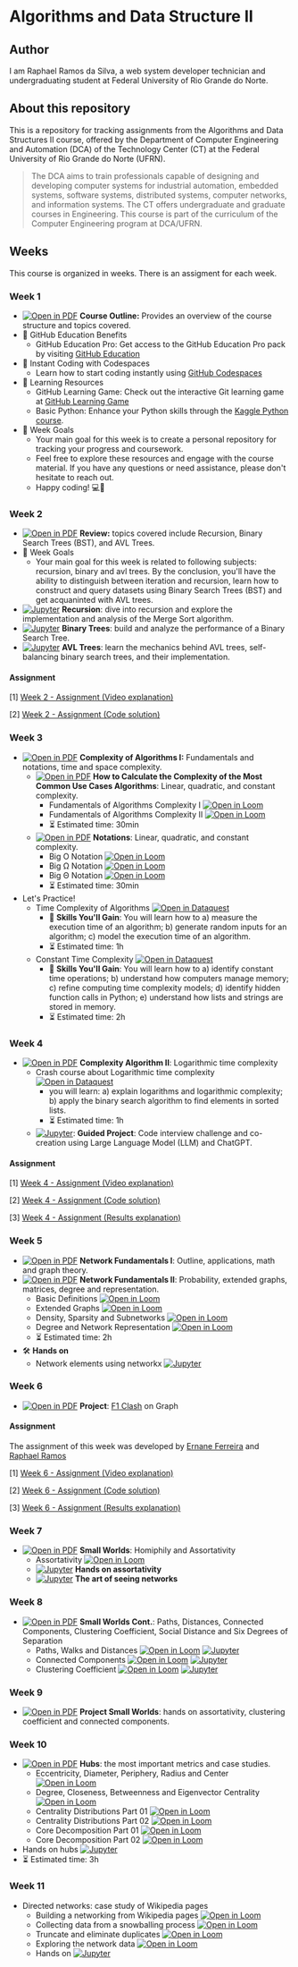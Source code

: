 # Algorithms and Data Structure II

## Author

I am Raphael Ramos da Silva, a web system developer technician and undergraduating student at Federal University of Rio Grande do Norte.

## About this repository

This is a repository for tracking assignments from the Algorithms and Data Structures II course, offered by the Department of Computer Engineering and Automation (DCA) of the Technology Center (CT) at the Federal University of Rio Grande do Norte (UFRN).

> The DCA aims to train professionals capable of designing and developing computer systems for industrial automation, embedded systems, software systems, distributed systems, computer networks, and information systems. The CT offers undergraduate and graduate courses in Engineering. This course is part of the curriculum of the Computer Engineering program at DCA/UFRN.

## Weeks

This course is organized in weeks. There is an assigment for each week.

### Week 1

- [![Open in PDF](https://img.shields.io/badge/-PDF-EC1C24?style=flat-square&logo=adobeacrobatreader)](https://github.com/ivanovitchm/datastructure/tree/main/lessons/week_01/Week_01.pdf) **Course Outline:** Provides an overview of the course structure and topics covered.
-  🎉 GitHub Education Benefits
    - GitHub Education Pro: Get access to the GitHub Education Pro pack by visiting [GitHub Education](https://education.github.com/pack)
- 🚀 Instant Coding with Codespaces
    - Learn how to start coding instantly using [GitHub Codespaces](https://learn.microsoft.com/pt-pt/training/student-hub/github-codespaces-for-students)
- 📖 Learning Resources 
    - GitHub Learning Game: Check out the interactive Git learning game at [GitHub Learning Game](https://learngitbranching.js.org/)
    - Basic Python: Enhance your Python skills through the [Kaggle Python course](https://www.kaggle.com/learn/python).
- 🎯 Week Goals 
    - Your main goal for this week is to create a personal repository for tracking your progress and coursework.
    - Feel free to explore these resources and engage with the course material. If you have any questions or need assistance, please don't hesitate to reach out.
    - Happy coding! 💻🚀

### Week 2

- [![Open in PDF](https://img.shields.io/badge/-PDF-EC1C24?style=flat-square&logo=adobeacrobatreader)](https://github.com/ivanovitchm/datastructure/tree/main/lessons/week_02/week_02.pdf) **Review:** topics covered include Recursion, Binary Search Trees (BST), and AVL Trees.
- 🎯 Week Goals 
    - Your main goal for this week is related to following subjects: recursion, binary and avl trees. By the conclusion, you'll have the ability to distinguish between iteration and recursion, learn how to construct and query datasets using Binary Search Trees (BST) and get acquaninted with AVL trees.
- [![Jupyter](https://img.shields.io/badge/-Notebook-191A1B?style=flat-square&logo=jupyter)](https://github.com/ivanovitchm/datastructure/tree/main/lessons/week_02/Recursion.ipynb) **Recursion**: dive into recursion and explore the implementation and analysis of the Merge Sort algorithm.
- [![Jupyter](https://img.shields.io/badge/-Notebook-191A1B?style=flat-square&logo=jupyter)](https://github.com/ivanovitchm/datastructure/tree/main/lessons/week_02/Binary_Trees.ipynb) **Binary Trees**: build and analyze the performance of a Binary Search Tree.
- [![Jupyter](https://img.shields.io/badge/-Notebook-191A1B?style=flat-square&logo=jupyter)](https://github.com/ivanovitchm/datastructure/tree/main/lessons/week_02/avl.ipynb) **AVL Trees**: learn the mechanics behind AVL trees, self-balancing binary search trees, and their implementation.

#### Assignment

[1] [Week 2 - Assignment (Video explanation)](https://drive.google.com/file/d/15egepXTmXVN1MoWfwJCxn4mJB1PiDeSu/view)

[2] [Week 2 - Assignment (Code solution)](https://github.com/raphaelramosds/aedii/tree/main/week-2)

### Week 3
- [![Open in PDF](https://img.shields.io/badge/-PDF-EC1C24?style=flat-square&logo=adobeacrobatreader)](https://github.com/ivanovitchm/datastructure/tree/main/lessons/week_03/Complexity_of_Algorithms_Part_I.pdf) **Complexity of Algorithms I:** Fundamentals and notations, time and space complexity.
    - [![Open in PDF](https://img.shields.io/badge/-PDF-EC1C24?style=flat-square&logo=adobeacrobatreader)](https://github.com/ivanovitchm/datastructure/blob/main/lessons/week_03/Exercise_Complexity_of_Algorithms_Part_I.pdf)  **How to Calculate the Complexity of the Most Common Use Cases Algorithms**: Linear, quadratic, and constant complexity.
        - Fundamentals of Algorithms Complexity I [![Open in Loom](https://img.shields.io/badge/-Video-83DA77?style=flat-square&logo=loom)](https://www.loom.com/share/7e98eecbee0e48c1b94df1a3d1d16272)
        - Fundamentals of Algorithms Complexity II [![Open in Loom](https://img.shields.io/badge/-Video-83DA77?style=flat-square&logo=loom)](https://www.loom.com/share/ff26959483f340a38a6083e20979b0b3)
        - :hourglass_flowing_sand: Estimated time: 30min
    - [![Open in PDF](https://img.shields.io/badge/-PDF-EC1C24?style=flat-square&logo=adobeacrobatreader)](https://github.com/ivanovitchm/datastructure/blob/main/lessons/week_03/Notations.pdf)  **Notations**: Linear, quadratic, and constant complexity.
        - Big O Notation [![Open in Loom](https://img.shields.io/badge/-Video-83DA77?style=flat-square&logo=loom)](https://www.loom.com/share/1e67c2e7b8d349c6923d341d182e28bb)
        - Big <span>&Omega;</span> Notation [![Open in Loom](https://img.shields.io/badge/-Video-83DA77?style=flat-square&logo=loom)](https://www.loom.com/share/84067923809c45cf9979fa50d4efd5f4)
        - Big <span>&Theta;</span> Notation [![Open in Loom](https://img.shields.io/badge/-Video-83DA77?style=flat-square&logo=loom)](https://www.loom.com/share/76f5017a6b944fedb2cd395b45071f1c)
        - :hourglass_flowing_sand: Estimated time: 30min
- Let's Practice!
    - Time Complexity of Algorithms [![Open in Dataquest](https://img.shields.io/badge/link-dataquest-green)](https://app.dataquest.io/c/86/m/476)
        - :facepunch: **Skills You'll Gain**: You will learn how to a) measure the execution time of an algorithm; b) generate random inputs for an algorithm; c) model the execution time of an algorithm.
        - :hourglass_flowing_sand: Estimated time: 1h
    - Constant Time Complexity [![Open in Dataquest](https://img.shields.io/badge/link-dataquest-green)](https://app.dataquest.io/c/86/m/477)
        - :facepunch: **Skills You'll Gain**: You will learn how to a) identify constant time operations; b) understand how computers manage memory; c) refine computing time complexity models; d) identify hidden function calls in Python; e) understand how lists and strings are stored in memory.
        - :hourglass_flowing_sand: Estimated time: 2h

### Week 4
- [![Open in PDF](https://img.shields.io/badge/-PDF-EC1C24?style=flat-square&logo=adobeacrobatreader)](https://github.com/ivanovitchm/datastructure/blob/main/lessons/week_04/Log_Complexity.pdf)  **Complexity Algorithm II**: Logarithmic time complexity  
    - Crash course about Logarithmic time complexity [![Open in Dataquest](https://img.shields.io/badge/link-dataquest-green)](https://app.dataquest.io/c/86/m/478)
        - you will learn: a) explain logarithms and logarithmic complexity; b) apply the binary search algorithm to find elements in sorted lists.
        - :hourglass_flowing_sand: Estimated time: 1h
    - [![Jupyter](https://img.shields.io/badge/-Notebook-191A1B?style=flat-square&logo=jupyter)](https://github.com/ivanovitchm/datastructure/blob/main/lessons/week_04/Week_04_solver.ipynb): **Guided Project**: Code interview challenge and co-creation using Large Language Model (LLM) and ChatGPT.

#### Assignment

[1] [Week 4 - Assignment (Video explanation)](https://drive.google.com/file/d/12aVY5whIUnzd1sjypKFsSXM5-4eJXUPH/view)

[2] [Week 4 - Assignment (Code solution)](./week-4/Week%204%20-%20Assignment.ipynb)

[3] [Week 4 - Assignment (Results explanation)](./week-4/README.md)

### Week 5

- [![Open in PDF](https://img.shields.io/badge/-PDF-EC1C24?style=flat-square&logo=adobeacrobatreader)](https://github.com/ivanovitchm/datastructure/blob/main/lessons/week_05/Network_Elements_1.pdf) **Network Fundamentals I**: Outline, applications, math and graph theory. 
- [![Open in PDF](https://img.shields.io/badge/-PDF-EC1C24?style=flat-square&logo=adobeacrobatreader)](https://github.com/ivanovitchm/datastructure/blob/main/lessons/week_05/Network_Elements_2.pdf) **Network Fundamentals II**: Probability, extended graphs, matrices, degree and representation.
    - Basic Definitions [![Open in Loom](https://img.shields.io/badge/-Video-83DA77?style=flat-square&logo=loom)](https://www.loom.com/share/aa7b736bc2b24d599efa7b24d96edc72)
    - Extended Graphs [![Open in Loom](https://img.shields.io/badge/-Video-83DA77?style=flat-square&logo=loom)](https://www.loom.com/share/8646b007d7ac4aa485430a3a7c487480)
    - Density, Sparsity and Subnetworks [![Open in Loom](https://img.shields.io/badge/-Video-83DA77?style=flat-square&logo=loom)](https://www.loom.com/share/49175fd385d94ae58831921cd53f715c)
    - Degree and Network Representation [![Open in Loom](https://img.shields.io/badge/-Video-83DA77?style=flat-square&logo=loom)](https://www.loom.com/share/bcaf192f492a413984d7b183edf06ce2)
    - :hourglass_flowing_sand: Estimated time: 2h
- 🛠 **Hands on**
    - Network elements using networkx [![Jupyter](https://img.shields.io/badge/-Notebook-191A1B?style=flat-square&logo=jupyter)](https://github.com/ivanovitchm/datastructure/tree/main/lessons/week_05/[NetworkX]_Network_Elements.ipynb)


### Week 6
- [![Open in PDF](https://img.shields.io/badge/-PDF-EC1C24?style=flat-square&logo=adobeacrobatreader)](https://github.com/ivanovitchm/datastructure/blob/main/lessons/week_06/F1Clash.pdf) **Project**: [F1 Clash](https://www.hutch.io/our-games/f1-clash/) on Graph

#### Assignment

The assignment of this week was developed by [Ernane Ferreira](https://github.com/ErnaneJ)
and [Raphael Ramos](https://github.com/raphaelramosds)

[1] [Week 6 - Assignment (Video explanation)](https://drive.google.com/file/d/1q58a7MV7q7j5HUq7IcVU9Hwh14xR9fKk/view?usp=share_link)

[2] [Week 6 - Assignment (Code solution)](./week-6/Week%206%20-%20Assignment.ipynb)

[3] [Week 6 - Assignment (Results explanation)](./week-6/README.md)

### Week 7
- [![Open in PDF](https://img.shields.io/badge/-PDF-EC1C24?style=flat-square&logo=adobeacrobatreader)](https://github.com/ivanovitchm/datastructure/blob/main/lessons/week_07/Small_Worlds.pdf) **Small Worlds**: Homiphily and Assortativity
    - Assortativity [![Open in Loom](https://img.shields.io/badge/-Video-83DA77?style=flat-square&logo=loom)](https://www.loom.com/share/7a3a7eaae9e44647964d178fb1c4ba11) 
    - [![Jupyter](https://img.shields.io/badge/-Notebook-191A1B?style=flat-square&logo=jupyter)](https://github.com/ivanovitchm/datastructure/blob/main/lessons/week_07/Assortativity.ipynb) **Hands on assortativity**
     - [![Jupyter](https://img.shields.io/badge/-Notebook-191A1B?style=flat-square&logo=jupyter)](https://github.com/ivanovitchm/datastructure/blob/main/lessons/week_07/NetworkX.ipynb) **The art of seeing networks**

### Week 8
- [![Open in PDF](https://img.shields.io/badge/-PDF-EC1C24?style=flat-square&logo=adobeacrobatreader)](https://github.com/ivanovitchm/datastructure/blob/main/lessons/week_08/Small_Worlds_II.pdf) **Small Worlds Cont.**: Paths, Distances, Connected Components, Clustering Coefficient, Social Distance and Six Degrees of Separation
    - Paths, Walks and Distances [![Open in Loom](https://img.shields.io/badge/-Video-83DA77?style=flat-square&logo=loom)](https://www.loom.com/share/2d92497357d54494b1b03990a23abd83) [![Jupyter](https://img.shields.io/badge/-Notebook-191A1B?style=flat-square&logo=jupyter)](https://github.com/ivanovitchm/datastructure/blob/main/lessons/week_08/Walks%2C_Paths_and_Distances.ipynb)
    - Connected Components [![Open in Loom](https://img.shields.io/badge/-Video-83DA77?style=flat-square&logo=loom)](https://www.loom.com/share/f573b053f65f43909cdc64cfe72ce5b9) [![Jupyter](https://img.shields.io/badge/-Notebook-191A1B?style=flat-square&logo=jupyter)](https://github.com/ivanovitchm/datastructure/blob/main/lessons/week_08/Connected_Components.ipynb)
    - Clustering Coefficient [![Open in Loom](https://img.shields.io/badge/-Video-83DA77?style=flat-square&logo=loom)](https://www.loom.com/share/1880f8dbf5864104a011bba8bc767121) [![Jupyter](https://img.shields.io/badge/-Notebook-191A1B?style=flat-square&logo=jupyter)](https://github.com/ivanovitchm/datastructure/blob/main/lessons/week_08/Clustering_Coefficient.ipynb)

### Week 9
- [![Open in PDF](https://img.shields.io/badge/-PDF-EC1C24?style=flat-square&logo=adobeacrobatreader)](https://github.com/ivanovitchm/datastructure/blob/main/lessons/week_09/U2T2.pdf) **Project Small Worlds**:  hands on assortativity, clustering coefficient and connected components.

### Week 10
- [![Open in PDF](https://img.shields.io/badge/-PDF-EC1C24?style=flat-square&logo=adobeacrobatreader)](https://github.com/ivanovitchm/datastructure/blob/main/lessons/week_10/Hubs.pdf) **Hubs**: the most important metrics and case studies. 
    - Eccentricity, Diameter, Periphery, Radius and Center [![Open in Loom](https://img.shields.io/badge/-Video-83DA77?style=flat-square&logo=loom)](https://www.loom.com/share/5e94bd5db07b49f2aef430afd0d70387)
    - Degree, Closeness, Betweenness and Eigenvector Centrality [![Open in Loom](https://img.shields.io/badge/-Video-83DA77?style=flat-square&logo=loom)](https://www.loom.com/share/33fcf5b964774bbe954d8c27ab9d14b2)
    - Centrality Distributions Part 01 [![Open in Loom](https://img.shields.io/badge/-Video-83DA77?style=flat-square&logo=loom)](https://www.loom.com/share/fbbf816ef7024ff28ae40c23c6a4e4a3)
    - Centrality Distributions Part 02 [![Open in Loom](https://img.shields.io/badge/-Video-83DA77?style=flat-square&logo=loom)](https://www.loom.com/share/501981aa40b7473ba42264135bd4f73a)
    - Core Decomposition Part 01 [![Open in Loom](https://img.shields.io/badge/-Video-83DA77?style=flat-square&logo=loom)](https://www.loom.com/share/4c0662510c714c3e893dcaabf4f02035)
    - Core Decomposition Part 02 [![Open in Loom](https://img.shields.io/badge/-Video-83DA77?style=flat-square&logo=loom)](https://www.loom.com/share/a76e1d7feaa44ae98520877048c995ff)
- Hands on hubs [![Jupyter](https://img.shields.io/badge/-Notebook-191A1B?style=flat-square&logo=jupyter)](https://github.com/ivanovitchm/datastructure/blob/main/lessons/week_10/Hubs.ipynb)
- :hourglass_flowing_sand: Estimated time: 3h

### Week 11
- Directed networks: case study of Wikipedia pages
    - Building a networking from Wikipedia pages [![Open in Loom](https://img.shields.io/badge/-Video-83DA77?style=flat-square&logo=loom)](https://www.loom.com/share/d71021f9a66d4db7894696f21da3a461?sid=01bde711-0944-416f-8567-a30846bef1b7)
    - Collecting data from a snowballing process [![Open in Loom](https://img.shields.io/badge/-Video-83DA77?style=flat-square&logo=loom)](https://www.loom.com/share/bd71b06183ab4627b49ed43b110cbb2d?sid=8d79e4ed-4e06-4751-afaa-6cb364b28d3f)
    - Truncate and eliminate duplicates  [![Open in Loom](https://img.shields.io/badge/-Video-83DA77?style=flat-square&logo=loom)](https://www.loom.com/share/5791ab744b3749cf849fb9698119b8b2?sid=ef8f40ce-c2ee-42d5-9124-4498897abf21)
    - Exploring the network data  [![Open in Loom](https://img.shields.io/badge/-Video-83DA77?style=flat-square&logo=loom)](https://www.loom.com/share/1cd05cb9ad5a456f943bf747cd1b6505?sid=6d322ab5-ed5e-47e9-8a5c-c53f3e06e01f)
    - Hands on [![Jupyter](https://img.shields.io/badge/-Notebook-191A1B?style=flat-square&logo=jupyter)](https://github.com/ivanovitchm/datastructure/blob/main/lessons/week_11/Wikipedia.ipynb)
